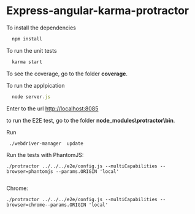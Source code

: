 #  Express-angular-karma-protractor

To install the dependencies 

```javascript
  npm install
```
To run the unit tests

```javascript
  karma start
```
To see  the  coverage,  go to the folder <b> coverage</b>.

To run the applpication

```javascript
  node server.js
```

Enter to the url [http://localhost:8085](http://localhost:8085)

to run the E2E test,  go to the folder <b>node_modules\protractor\bin</b>.


Run

```
 ./webdriver-manager  update
```

Run the  tests  with PhantomJS:

```
./protractor ../../../e2e/config.js --multiCapabilities --browser=phantomjs --params.ORIGIN 'local'
  
```

Chrome:

```
./protractor ../../../e2e/config.js --multiCapabilities --browser=chrome--params.ORIGIN 'local'
  